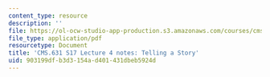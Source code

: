 ```yaml
---
content_type: resource
description: ''
file: https://ol-ocw-studio-app-production.s3.amazonaws.com/courses/cms-631-data-storytelling-studio-climate-change-spring-2017/903199dfb3d3154ad401431dbeb5924d_MITCMS_631s17_lec4_story_nt.pdf
file_type: application/pdf
resourcetype: Document
title: 'CMS.631 S17 Lecture 4 notes: Telling a Story'
uid: 903199df-b3d3-154a-d401-431dbeb5924d
---
```

